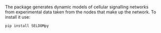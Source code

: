 The package generates dynamic models of cellular signalling networks from experimental data taken from the nodes that make up the network.
To install it use: 

`pip install SELDOMpy`